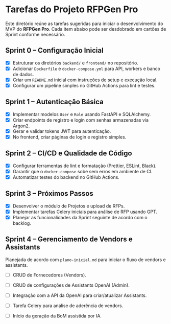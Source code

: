 # Tarefas do Projeto RFPGen Pro

Este diretório reúne as tarefas sugeridas para iniciar o desenvolvimento do MVP do **RFPGen Pro**. Cada item abaixo pode ser desdobrado em cartões de Sprint conforme necessário.

## Sprint 0 – Configuração Inicial

- [x] Estruturar os diretórios `backend/` e `frontend/` no repositório.
- [x] Adicionar `Dockerfile` e `docker-compose.yml` para API, workers e banco de dados.
- [x] Criar um `README.md` inicial com instruções de setup e execução local.
- [x] Configurar um pipeline simples no GitHub Actions para lint e testes.

## Sprint 1 – Autenticação Básica

- [x] Implementar modelos `User` e `Role` usando FastAPI e SQLAlchemy.
- [x] Criar endpoints de registro e login com senhas armazenadas via Argon2.
- [x] Gerar e validar tokens JWT para autenticação.
- [x] No frontend, criar páginas de login e registro simples.

## Sprint 2 – CI/CD e Qualidade de Código

 - [x] Configurar ferramentas de lint e formatação (Prettier, ESLint, Black).
 - [x] Garantir que o `docker-compose` sobe sem erros em ambiente de CI.
 - [x] Automatizar testes do backend no GitHub Actions.

## Sprint 3 – Próximos Passos

- [x] Desenvolver o módulo de Projetos e upload de RFPs.
- [x] Implementar tarefas Celery iniciais para análise de RFP usando GPT.
- [x] Planejar as funcionalidades da Sprint seguinte de acordo com o backlog.

## Sprint 4 – Gerenciamento de Vendors e Assistants

Planejada de acordo com `plano-inicial.md` para iniciar o fluxo de vendors e
assistants.

- [ ] CRUD de Fornecedores (Vendors).
- [ ] CRUD de configurações de Assistants OpenAI (Admin).
- [ ] Integração com a API da OpenAI para criar/atualizar Assistants.
- [ ] Tarefa Celery para análise de aderência de vendors.
- [ ] Início da geração da BoM assistida por IA.

